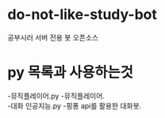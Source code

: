 # do-not-like-study-bot
공부시러 서버 전용 봇 오픈소스

# py 목록과 사용하는것
-뮤직플레이어.py -뮤직플레이어. <br>
-대화 인공지능.py -핑퐁 api를 활용한 대화봇.

